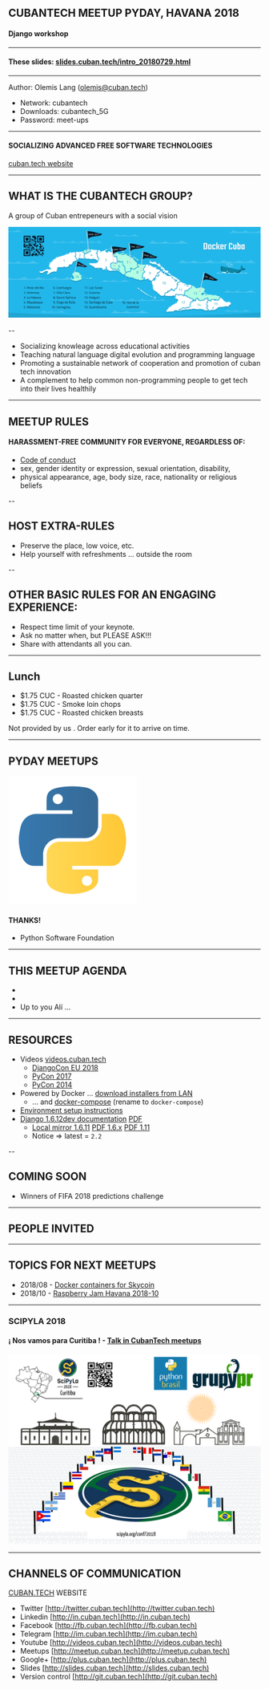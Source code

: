 
## CUBANTECH MEETUP PYDAY, HAVANA 2018
#### Django workshop

----------------

#### These slides: [slides.cuban.tech/intro_20180729.html](http://slides.cuban.tech/intro_20180729.html)

------------

Author: Olemis Lang (olemis@cuban.tech)

- Network:   cubantech
- Downloads: cubantech_5G
- Password: meet-ups

------------

#### SOCIALIZING ADVANCED FREE SOFTWARE TECHNOLOGIES

[cuban.tech website](http://cuban.tech)

---

## WHAT IS THE CUBANTECH GROUP?

A group of Cuban entrepeneurs with a social vision

![](img/cubantech.map.png)

--

- Socializing knowleage across educational activities
- Teaching natural language digital evolution and programming language
- Promoting a sustainable network of cooperation and promotion of cuban tech innovation
- A complement to help common non-programming people to get tech into their lives healthily

---

## MEETUP RULES

#### HARASSMENT-FREE COMMUNITY FOR EVERYONE, REGARDLESS OF:

- [Code of conduct](https://github.com/nodeschool/havana/blob/master/Code_of_Conduct.md)
- sex, gender identity or expression, sexual orientation, disability,
- physical appearance, age, body size, race, nationality or religious beliefs

--

## HOST EXTRA-RULES

- Preserve the place, low voice, etc.
- Help yourself with refreshments ... outside the room

--

## OTHER BASIC RULES FOR AN ENGAGING EXPERIENCE:

- Respect time limit of your keynote.
- Ask no matter when, but PLEASE ASK!!!
- Share with attendants all you can.

---

## Lunch

- $1.75 CUC - Roasted chicken quarter
- $1.75 CUC - Smoke loin chops
- $1.75 CUC - Roasted chicken breasts

Not provided by us . Order early for it to arrive on time.

---

## PYDAY MEETUPS

![](img/python-logo.png)

#### THANKS!

- Python Software Foundation

---

## THIS MEETUP AGENDA

- 
- 
- Up to you Al&iacute; ...

---

## RESOURCES

- Videos [videos.cuban.tech](http://videos.cuban.tech)
  * [DjangoCon EU 2018](http://videos.cuban.tech/DjangoCon%20Europe%202018%20in%20%20Heidelberg)
  * [PyCon 2017](http://videos.cuban.tech/pycon.2017/)
  * [PyCon 2014](http://videos.cuban.tech/pycon.2014/)
- Powered by Docker ... [download installers from LAN](ftp://qnap01.local/Public/soft/docker/)
  * ... and [docker-compose](ftp://qnap01.local/Public/soft/docker/docker-compose-1.17.1-Linux-x86_64) (rename to `docker-compose`)
- [Environment setup instructions](ftp://qnap01.local/Public/meetup/taller_django_20180729/taller/index.html)
- [Django 1.6.12dev documentation](https://django.readthedocs.io/en/1.6.x/)
  [PDF](https://media.readthedocs.org/pdf/django/1.6.x/django.pdf)
  * [Local mirror 1.6.11](http://pkgdocs.cuban.tech/python-django-doc/html/)
    [PDF 1.6.x](ftp://qnap01.local/Public/meetup/taller_django_20180729/taller/resources/django-docs-1.6.12dev.pdf)
    [PDF 1.11](ftp://qnap01.local/Public/meetup/taller_django_20180729/taller/resources/django-docs-1.11.zip)
  * Notice => latest = `2.2`

--

## COMING SOON

- Winners of FIFA 2018 predictions challenge

---

## PEOPLE INVITED

---

## TOPICS FOR NEXT MEETUPS

- 2018/08 - [Docker containers for Skycoin](http://docker.cuban.tech/events/253171588/)
- 2018/10 - [Raspberry Jam Havana 2018-10](http://meetup.cuban.tech/events/253172694/)

---

### SCIPYLA 2018

#### &iexcl; Nos vamos para Curitiba ! - [Talk in CubanTech meetups](http://forms.cuban.tech/cubantech-speak)

![](img/scipyla2018.annonce.png)

---

## CHANNELS OF COMMUNICATION

[CUBAN.TECH](http://cuban.tech) WEBSITE

- Twitter [http://twitter.cuban.tech](http://twitter.cuban.tech)
- Linkedin [http://in.cuban.tech](http://in.cuban.tech)
- Facebook [http://fb.cuban.tech](http://fb.cuban.tech)
- Telegram [http://im.cuban.tech](http://im.cuban.tech)
- Youtube [http://videos.cuban.tech](http://videos.cuban.tech)
- Meetups [http://meetup.cuban.tech](http://meetup.cuban.tech)
- Google+ [http://plus.cuban.tech](http://plus.cuban.tech)
- Slides [http://slides.cuban.tech](http://slides.cuban.tech)
- Version control [http://git.cuban.tech](http://git.cuban.tech)

